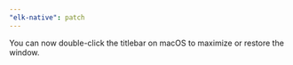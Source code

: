 ```yaml
---
"elk-native": patch
---
```


You can now double-click the titlebar on macOS to maximize or restore the window.